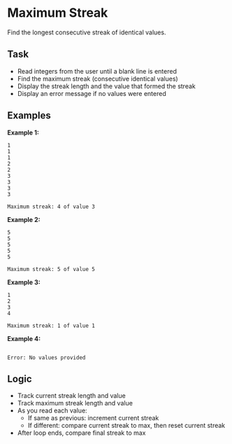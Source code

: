 # Maximum Streak

Find the longest consecutive streak of identical values.

## Task
- Read integers from the user until a blank line is entered
- Find the maximum streak (consecutive identical values)
- Display the streak length and the value that formed the streak
- Display an error message if no values were entered

## Examples
**Example 1:**
```
1
1
1
2
2
3
3
3
3

```
```
Maximum streak: 4 of value 3
```

**Example 2:**
```
5
5
5
5
5

```
```
Maximum streak: 5 of value 5
```

**Example 3:**
```
1
2
3
4

```
```
Maximum streak: 1 of value 1
```

**Example 4:**
```

```
```
Error: No values provided
```

## Logic
- Track current streak length and value
- Track maximum streak length and value
- As you read each value:
  - If same as previous: increment current streak
  - If different: compare current streak to max, then reset current streak
- After loop ends, compare final streak to max
